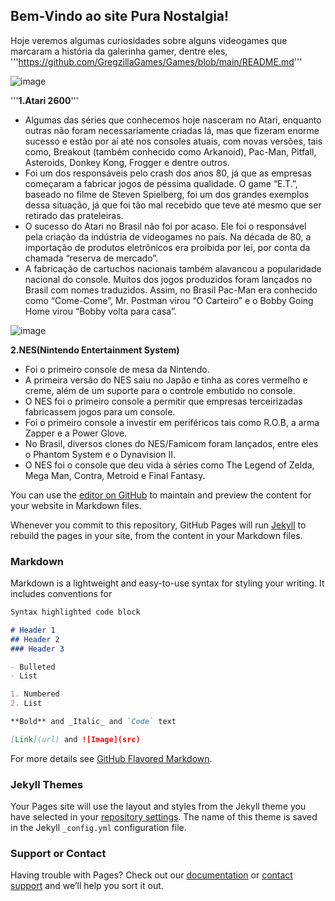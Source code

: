 ## Bem-Vindo ao site Pura Nostalgia!

Hoje veremos algumas curiosidades sobre alguns videogames que marcaram a história da galerinha gamer, dentre eles, '''https://github.com/GregzillaGames/Games/blob/main/README.md'''

![image](https://user-images.githubusercontent.com/81582960/116924668-91d41300-ac2e-11eb-90c1-bc4ebbd73f1f.png)

'''**1.Atari 2600**'''
* Algumas das séries que conhecemos hoje nasceram no Atari, enquanto outras não foram necessariamente criadas lá, mas que fizeram enorme sucesso e estão por aí até nos consoles atuais, com novas versões, tais como, Breakout (também conhecido como Arkanoid), Pac-Man, Pitfall, Asteroids, Donkey Kong, Frogger e dentre outros.
* Foi um dos responsáveis pelo crash dos anos 80, já que as empresas começaram a fabricar jogos de péssima qualidade. O game “E.T.”, baseado no filme de Steven Spielberg, foi um dos grandes exemplos dessa situação, já que foi tão mal recebido que teve até mesmo que ser retirado das prateleiras.
* O sucesso do Atari no Brasil não foi por acaso. Ele foi o responsável pela criação da indústria de videogames no país. Na década de 80, a importação de produtos eletrônicos era proibida por lei, por conta da chamada “reserva de mercado”.
* A fabricação de cartuchos nacionais também alavancou a popularidade nacional do console. Muitos dos jogos produzidos foram lançados no Brasil com nomes traduzidos. Assim, no Brasil Pac-Man era conhecido como “Come-Come”, Mr. Postman virou “O Carteiro” e o Bobby Going Home virou “Bobby volta para casa”.

![image](https://user-images.githubusercontent.com/81582960/116823376-8ca59400-ab5a-11eb-9e48-dd0e01c6f764.png)

**2.NES(Nintendo Entertainment System)**
* Foi o primeiro console de mesa da Nintendo.
* A primeira versão do NES saiu no Japão e tinha as cores vermelho e creme, além de um suporte para o controle embutido no console.
* O NES foi o primeiro console a permitir que empresas terceirizadas fabricassem jogos para um console.
* Foi o primeiro console a investir em periféricos tais como R.O.B, a arma Zapper e a Power Glove.
* No Brasil, diversos clones do NES/Famicom foram lançados, entre eles o Phantom System e o Dynavision II.
* O NES foi o console que deu vida à séries como The Legend of Zelda, Mega Man, Contra, Metroid e Final Fantasy.



You can use the [editor on GitHub](https://github.com/GregzillaGames/Games/edit/main/README.md) to maintain and preview the content for your website in Markdown files.

Whenever you commit to this repository, GitHub Pages will run [Jekyll](https://jekyllrb.com/) to rebuild the pages in your site, from the content in your Markdown files.

### Markdown

Markdown is a lightweight and easy-to-use syntax for styling your writing. It includes conventions for

```markdown
Syntax highlighted code block

# Header 1
## Header 2
### Header 3

- Bulleted
- List

1. Numbered
2. List

**Bold** and _Italic_ and `Code` text

[Link](url) and ![Image](src)
```

For more details see [GitHub Flavored Markdown](https://guides.github.com/features/mastering-markdown/).

### Jekyll Themes

Your Pages site will use the layout and styles from the Jekyll theme you have selected in your [repository settings](https://github.com/GregzillaGames/Games/settings/pages). The name of this theme is saved in the Jekyll `_config.yml` configuration file.

### Support or Contact

Having trouble with Pages? Check out our [documentation](https://docs.github.com/categories/github-pages-basics/) or [contact support](https://support.github.com/contact) and we’ll help you sort it out.
